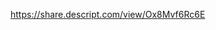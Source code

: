 https://share.descript.com/view/Ox8Mvf6Rc6E

<!-- copying out was weird, so here's the link instead -->